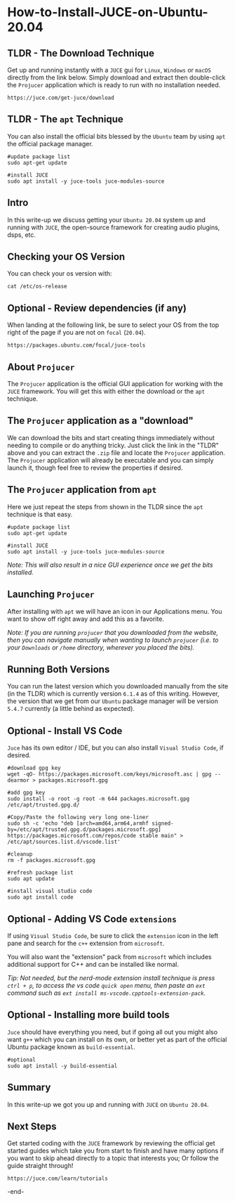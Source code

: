 # How-to-Install-JUCE-on-Ubuntu-20.04

## TLDR - The Download Technique
Get up and running instantly with a `JUCE` gui for `Linux`, `Windows` or `macOS` directly from the link below.  Simply download and extract then double-click the `Projucer` application which is ready to run with no installation needed.

    https://juce.com/get-juce/download


## TLDR - The `apt` Technique
You can also install the official bits blessed by the `Ubuntu` team by using `apt` the official package manager.

    #update package list
    sudo apt-get update

    #install JUCE
    sudo apt install -y juce-tools juce-modules-source


## Intro
In this write-up we discuss getting your `Ubuntu 20.04` system up and running with `JUCE`, the open-source framework for creating audio plugins, dsps, etc.


## Checking your OS Version
You can check your os version with:

    cat /etc/os-release


## Optional - Review dependencies (if any)
When landing at the following link, be sure to select your OS from the top right of the page if you are not on `focal` (`20.04`).

    https://packages.ubuntu.com/focal/juce-tools


## About `Projucer`
The `Projucer` application is the official GUI application for working with the `JUCE` framework. You will get this with either the download or the `apt` technique.


## The `Projucer` application as a "download"
We can download the bits and start creating things immediately without needing to compile or do anything tricky.  Just click the link in the "TLDR" above and you can extract the `.zip` file and locate the `Projucer` application.  The `Projucer` application will already be executable and you can simply launch it, though feel free to review the properties if desired.


## The `Projucer` application from `apt`
Here we just repeat the steps from shown in the TLDR since the `apt` technique is that easy.

    #update package list
    sudo apt-get update

    #install JUCE
    sudo apt install -y juce-tools juce-modules-source


*Note: This will also result in a nice GUI experience once we get the bits installed.*


## Launching `Projucer`
After installing with `apt` we will have an icon in our Applications menu.  You want to show off right away and add this as a favorite.


*Note: If you are running `projucer` that you downloaded from the website, then you can navigate manually when wanting to launch `projucer` (i.e. to your `Downloads` or `/home` directory, wherever you placed the bits).*


## Running Both Versions
You can run the latest version which you downloaded manually from the site (in the TLDR) which is currently version `6.1.4` as of this writing.  However, the version that we get from our `Ubuntu` package manager will be version `5.4.7` currently (a little behind as expected).


## Optional - Install VS Code
`Juce` has its own editor / IDE, but you can also install `Visual Studio Code`, if desired.

    #download gpg key
    wget -qO- https://packages.microsoft.com/keys/microsoft.asc | gpg --dearmor > packages.microsoft.gpg
    
    #add gpg key
    sudo install -o root -g root -m 644 packages.microsoft.gpg /etc/apt/trusted.gpg.d/
    
    #Copy/Paste the following very long one-liner
    sudo sh -c 'echo "deb [arch=amd64,arm64,armhf signed-by=/etc/apt/trusted.gpg.d/packages.microsoft.gpg] https://packages.microsoft.com/repos/code stable main" > /etc/apt/sources.list.d/vscode.list'

    #cleanup
    rm -f packages.microsoft.gpg

    #refresh package list
    sudo apt update

    #install visual studio code
    sudo apt install code


## Optional - Adding VS Code `extensions`
If using `Visual Studio Code`, be sure to click the `extension` icon in the left pane and search for the `c++` extension from `microsoft`.

You will also want the "extension" pack from `microsoft` which includes additional support for C++ and can be installed like normal.


*Tip: Not needed, but the nerd-mode extension install technique is press `ctrl + p`, to access the vs code `quick open` menu, then paste an `ext` command such as `ext install ms-vscode.cpptools-extension-pack`.*


## Optional - Installing more build tools
`Juce` should have everything you need, but if going all out you might also want `g++` which you can install on its own, or better yet as part of the official Ubuntu package known as `build-essential`.

    #optional
    sudo apt install -y build-essential


## Summary
In this write-up we got you up and running with `JUCE` on `Ubuntu 20.04`.


## Next Steps
Get started coding with the `JUCE` framework by reviewing the official get started guides which take you from start to finish and have many options if you want to skip ahead directly to a topic that interests you; Or follow the guide straight through!

    https://juce.com/learn/tutorials

-end-
